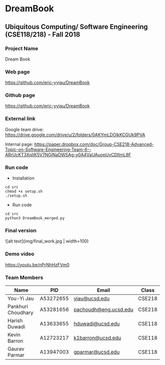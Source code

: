 # DreamBook

## Ubiquitous Computing/ Software Engineering (CSE118/218) - Fall 2018

### Project Name
Dream Book

### Web page
https://github.com/eric-yyjau/DreamBook

### Github page
https://github.com/eric-yyjau/DreamBook

### External link
Google team drive:
https://drive.google.com/drive/u/2/folders/0AKYmLDOlkKCGUk9PVA

Internal page:
https://paper.dropbox.com/doc/Group-CSE218-Advanced-Topic-on-Software-Engineering-Team-6--ARrUcKT3XqIiK5V7NGjNaDWSAg-y0A4VaUAuopUyCDIImL8F

### Run code
- Installation
```
cd src
chmod +x setup.sh
./setup.sh
```
- Run code
```
cd src
python3 DreamBook_merged.py
```

### Final version
![alt text](img/final_work.jpg | width=100)

### Demo video
https://youtu.be/nPrNhHzFVm0


### Team Members
| Name               | PID       | Email                 | Class  |
| ------------------ | --------- | --------------------- | ------ |
| You-Yi Jau         | A53272655 | yjau@ucsd.edu         | CSE218 |
| Pankhuri Choudhary | A53281656 | pachoudh@eng.ucsd.edu | CSE218 |
| Harish Duwadi      | A13633655 | hduwadi@ucsd.edu      | CSE118 |
| Kevin Barron       | A12723217 | k1barron@ucsd.edu     | CSE118 |
| Gaurav Parmar      | A13947003 | gparmar@ucsd.edu      | CSE118 |
